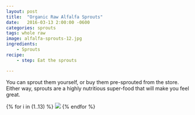 ```yaml
---
layout: post
title:  "Organic Raw Alfalfa Sprouts"
date:   2016-03-13 2:00:00 -0600
categories: sprouts
tags: whole raw
image: alfalfa-sprouts-12.jpg
ingredients:
    - Sprouts
recipe:
    - step: Eat the sprouts

---
```


You can sprout them yourself, or buy them pre-sprouted from the store. Either way, sprouts are a highly nutritious super-food that will make you feel great.

{% for i in (1..13) %}
<img src="{{site.baseurl}}/images/alfalfa-sprouts-{{ i }}.jpg">
{% endfor %}
